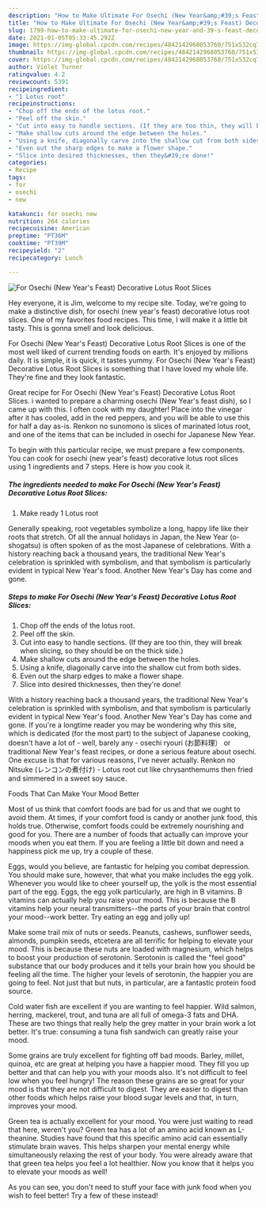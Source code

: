 ```yaml
---
description: "How to Make Ultimate For Osechi (New Year&amp;#39;s Feast) Decorative Lotus Root Slices"
title: "How to Make Ultimate For Osechi (New Year&amp;#39;s Feast) Decorative Lotus Root Slices"
slug: 1799-how-to-make-ultimate-for-osechi-new-year-and-39-s-feast-decorative-lotus-root-slices
date: 2021-01-05T05:33:45.292Z
image: https://img-global.cpcdn.com/recipes/4842142968053760/751x532cq70/for-osechi-new-years-feast-decorative-lotus-root-slices-recipe-main-photo.jpg
thumbnail: https://img-global.cpcdn.com/recipes/4842142968053760/751x532cq70/for-osechi-new-years-feast-decorative-lotus-root-slices-recipe-main-photo.jpg
cover: https://img-global.cpcdn.com/recipes/4842142968053760/751x532cq70/for-osechi-new-years-feast-decorative-lotus-root-slices-recipe-main-photo.jpg
author: Violet Turner
ratingvalue: 4.2
reviewcount: 5391
recipeingredient:
- "1 Lotus root"
recipeinstructions:
- "Chop off the ends of the lotus root."
- "Peel off the skin."
- "Cut into easy to handle sections. (If they are too thin, they will break when slicing, so they should be on the thick side.)"
- "Make shallow cuts around the edge between the holes."
- "Using a knife, diagonally carve into the shallow cut from both sides."
- "Even out the sharp edges to make a flower shape."
- "Slice into desired thicknesses, then they&#39;re done!"
categories:
- Recipe
tags:
- for
- osechi
- new

katakunci: for osechi new 
nutrition: 264 calories
recipecuisine: American
preptime: "PT36M"
cooktime: "PT39M"
recipeyield: "2"
recipecategory: Lunch

---
```



![For Osechi (New Year&#39;s Feast) Decorative Lotus Root Slices](https://img-global.cpcdn.com/recipes/4842142968053760/751x532cq70/for-osechi-new-years-feast-decorative-lotus-root-slices-recipe-main-photo.jpg)

Hey everyone, it is Jim, welcome to my recipe site. Today, we're going to make a distinctive dish, for osechi (new year&#39;s feast) decorative lotus root slices. One of my favorites food recipes. This time, I will make it a little bit tasty. This is gonna smell and look delicious.

For Osechi (New Year&#39;s Feast) Decorative Lotus Root Slices is one of the most well liked of current trending foods on earth. It's enjoyed by millions daily. It is simple, it is quick, it tastes yummy. For Osechi (New Year&#39;s Feast) Decorative Lotus Root Slices is something that I have loved my whole life. They're fine and they look fantastic.

Great recipe for For Osechi (New Year&#39;s Feast) Decorative Lotus Root Slices. i wanted to prepare a charming osechi (New Year&#39;s feast dish), so I came up with this. I often cook with my daughter! Place into the vinegar after it has cooled, add in the red peppers, and you will be able to use this for half a day as-is. Renkon no sunomono is slices of marinated lotus root, and one of the items that can be included in osechi for Japanese New Year.


To begin with this particular recipe, we must prepare a few components. You can cook for osechi (new year&#39;s feast) decorative lotus root slices using 1 ingredients and 7 steps. Here is how you cook it.

<!--inarticleads1-->

##### The ingredients needed to make For Osechi (New Year&#39;s Feast) Decorative Lotus Root Slices:

1. Make ready 1 Lotus root


Generally speaking, root vegetables symbolize a long, happy life like their roots that stretch. Of all the annual holidays in Japan, the New Year (o-shogatsu) is often spoken of as the most Japanese of celebrations. With a history reaching back a thousand years, the traditional New Year&#39;s celebration is sprinkled with symbolism, and that symbolism is particularly evident in typical New Year&#39;s food. Another New Year&#39;s Day has come and gone. 

<!--inarticleads2-->

##### Steps to make For Osechi (New Year&#39;s Feast) Decorative Lotus Root Slices:

1. Chop off the ends of the lotus root.
1. Peel off the skin.
1. Cut into easy to handle sections. (If they are too thin, they will break when slicing, so they should be on the thick side.)
1. Make shallow cuts around the edge between the holes.
1. Using a knife, diagonally carve into the shallow cut from both sides.
1. Even out the sharp edges to make a flower shape.
1. Slice into desired thicknesses, then they&#39;re done!


With a history reaching back a thousand years, the traditional New Year&#39;s celebration is sprinkled with symbolism, and that symbolism is particularly evident in typical New Year&#39;s food. Another New Year&#39;s Day has come and gone. If you&#39;re a longtime reader you may be wondering why this site, which is dedicated (for the most part) to the subject of Japanese cooking, doesn&#39;t have a lot of - well, barely any - osechi ryouri (お節料理） or traditional New Year&#39;s feast recipes, or done a serious feature about osechi. One excuse is that for various reasons, I&#39;ve never actually. Renkon no Nitsuke (レンコンの煮付け) - Lotus root cut like chrysanthemums then fried and simmered in a sweet soy sauce. 

Foods That Can Make Your Mood Better


Most of us think that comfort foods are bad for us and that we ought to avoid them. At times, if your comfort food is candy or another junk food, this holds true. Otherwise, comfort foods could be extremely nourishing and good for you. There are a number of foods that actually can improve your moods when you eat them. If you are feeling a little bit down and need a happiness pick me up, try a couple of these.

Eggs, would you believe, are fantastic for helping you combat depression. You should make sure, however, that what you make includes the egg yolk. Whenever you would like to cheer yourself up, the yolk is the most essential part of the egg. Eggs, the egg yolk particularly, are high in B vitamins. B vitamins can actually help you raise your mood. This is because the B vitamins help your neural transmitters--the parts of your brain that control your mood--work better. Try eating an egg and jolly up!

Make some trail mix of nuts or seeds. Peanuts, cashews, sunflower seeds, almonds, pumpkin seeds, etcetera are all terrific for helping to elevate your mood. This is because these nuts are loaded with magnesium, which helps to boost your production of serotonin. Serotonin is called the "feel good" substance that our body produces and it tells your brain how you should be feeling all the time. The higher your levels of serotonin, the happier you are going to feel. Not just that but nuts, in particular, are a fantastic protein food source.

Cold water fish are excellent if you are wanting to feel happier. Wild salmon, herring, mackerel, trout, and tuna are all full of omega-3 fats and DHA. These are two things that really help the grey matter in your brain work a lot better. It's true: consuming a tuna fish sandwich can greatly raise your mood. 

Some grains are truly excellent for fighting off bad moods. Barley, millet, quinoa, etc are great at helping you have a happier mood. They fill you up better and that can help you with your moods also. It's not difficult to feel low when you feel hungry! The reason these grains are so great for your mood is that they are not difficult to digest. They are easier to digest than other foods which helps raise your blood sugar levels and that, in turn, improves your mood.

Green tea is actually excellent for your mood. You were just waiting to read that here, weren't you? Green tea has a lot of an amino acid known as L-theanine. Studies have found that this specific amino acid can essentially stimulate brain waves. This helps sharpen your mental energy while simultaneously relaxing the rest of your body. You were already aware that that green tea helps you feel a lot healthier. Now you know that it helps you to elevate your moods as well!

As you can see, you don't need to stuff your face with junk food when you wish to feel better! Try a few of these instead!

